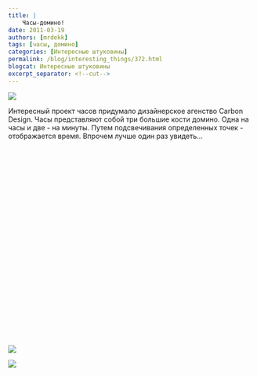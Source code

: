 ```yaml
---
title: |
    Часы-домино!
date: 2011-03-19
authors: [mrdekk]
tags: [часы, домино]
categories: [Интересные штуковины]
permalink: /blog/interesting_things/372.html
blogcat: Интересные штуковины
excerpt_separator: <!--cut-->
---
```



![](http://itw66.ru/uploads/images/00/00/01/2011/03/19/e24750.jpg)


Интересный проект часов придумало дизайнерское агенство Carbon Design. Часы представляют собой три большие кости домино. Одна на часы и две - на минуты. Путем подсвечивания определенных точек - отображается время. Впрочем лучше один раз увидеть...


<!--cut-->


<object width="640" height="390"><param name="movie" value="http://www.youtube.com/v/jazJWpdgkNs&hl=en_US&feature=player_embedded&version=3"></param><param name="allowFullScreen" value="true"></param><param name="allowScriptAccess" value="always"></param><embed src="http://www.youtube.com/v/jazJWpdgkNs&hl=en_US&feature=player_embedded&version=3" type="application/x-shockwave-flash" allowfullscreen="true" allowScriptAccess="always" width="640" height="390"></embed></object>


![](http://itw66.ru/uploads/images/00/00/01/2011/03/19/c04dba.jpg)


![](http://itw66.ru/uploads/images/00/00/01/2011/03/19/5e5d04.jpg)


